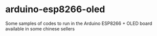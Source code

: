 # arduino-esp8266-oled
Some samples of codes to run in the Arduino ESP8266 + OLED board available in some chinese sellers
